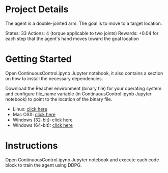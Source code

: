 # Project Details

The agent is a double-jointed arm. The goal is to move to a target location.

States: 33
Actions: 4 (torque applicable to two joints)
Rewards: +0.04 for each step that the agent's hand moves toward the goal location

# Getting Started

Open ContinuousControl.ipynb Jupyter notebook, it also contains a section on how to install the necessary dependencies.

Download the Reacher environment (binary file) for your operating system and configure file_name variable (in ContinuousControl.ipynb Jupyter notebook) to point to the location of the binary file.

* Linux: [click here](https://s3-us-west-1.amazonaws.com/udacity-drlnd/P2/Reacher/one_agent/Reacher_Linux.zip)
* Mac OSX: [click here](https://s3-us-west-1.amazonaws.com/udacity-drlnd/P2/Reacher/one_agent/Reacher.app.zip)
* Windows (32-bit): [click here](https://s3-us-west-1.amazonaws.com/udacity-drlnd/P2/Reacher/one_agent/Reacher_Windows_x86.zip)
* Windows (64-bit): [click here](https://s3-us-west-1.amazonaws.com/udacity-drlnd/P2/Reacher/one_agent/Reacher_Windows_x86_64.zip)

# Instructions

Open ContinuousControl.ipynb Jupyter notebook and execute each code block to train the agent using DDPG.
